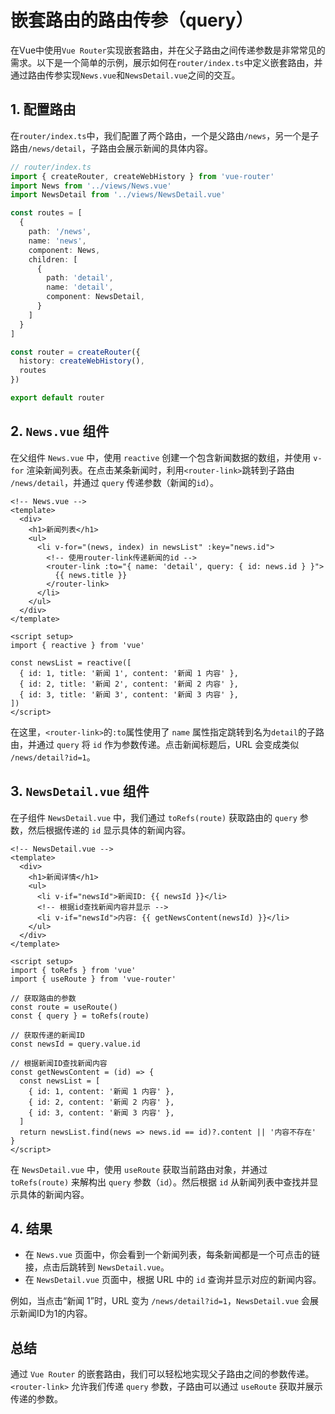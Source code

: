 # 嵌套路由的路由传参（query）

在Vue中使用`Vue Router`实现嵌套路由，并在父子路由之间传递参数是非常常见的需求。以下是一个简单的示例，展示如何在`router/index.ts`中定义嵌套路由，并通过路由传参实现`News.vue`和`NewsDetail.vue`之间的交互。

## 1. 配置路由

在`router/index.ts`中，我们配置了两个路由，一个是父路由`/news`，另一个是子路由`/news/detail`，子路由会展示新闻的具体内容。

```typescript
// router/index.ts
import { createRouter, createWebHistory } from 'vue-router'
import News from '../views/News.vue'
import NewsDetail from '../views/NewsDetail.vue'

const routes = [
  {
    path: '/news',
    name: 'news',
    component: News,
    children: [
      {
        path: 'detail',
        name: 'detail',
        component: NewsDetail,
      }
    ]
  }
]

const router = createRouter({
  history: createWebHistory(),
  routes
})

export default router
```

## 2. `News.vue` 组件

在父组件 `News.vue` 中，使用 `reactive` 创建一个包含新闻数据的数组，并使用 `v-for` 渲染新闻列表。在点击某条新闻时，利用`<router-link>`跳转到子路由 `/news/detail`，并通过 `query` 传递参数（新闻的`id`）。

```vue
<!-- News.vue -->
<template>
  <div>
    <h1>新闻列表</h1>
    <ul>
      <li v-for="(news, index) in newsList" :key="news.id">
        <!-- 使用router-link传递新闻的id -->
        <router-link :to="{ name: 'detail', query: { id: news.id } }">
          {{ news.title }}
        </router-link>
      </li>
    </ul>
  </div>
</template>

<script setup>
import { reactive } from 'vue'

const newsList = reactive([
  { id: 1, title: '新闻 1', content: '新闻 1 内容' },
  { id: 2, title: '新闻 2', content: '新闻 2 内容' },
  { id: 3, title: '新闻 3', content: '新闻 3 内容' },
])
</script>
```

在这里，`<router-link>`的`:to`属性使用了 `name` 属性指定跳转到名为`detail`的子路由，并通过 `query` 将 `id` 作为参数传递。点击新闻标题后，URL 会变成类似 `/news/detail?id=1`。

## 3. `NewsDetail.vue` 组件

在子组件 `NewsDetail.vue` 中，我们通过 `toRefs(route)` 获取路由的 `query` 参数，然后根据传递的 `id` 显示具体的新闻内容。

```vue
<!-- NewsDetail.vue -->
<template>
  <div>
    <h1>新闻详情</h1>
    <ul>
      <li v-if="newsId">新闻ID: {{ newsId }}</li>
      <!-- 根据id查找新闻内容并显示 -->
      <li v-if="newsId">内容: {{ getNewsContent(newsId) }}</li>
    </ul>
  </div>
</template>

<script setup>
import { toRefs } from 'vue'
import { useRoute } from 'vue-router'

// 获取路由的参数
const route = useRoute()
const { query } = toRefs(route)

// 获取传递的新闻ID
const newsId = query.value.id

// 根据新闻ID查找新闻内容
const getNewsContent = (id) => {
  const newsList = [
    { id: 1, content: '新闻 1 内容' },
    { id: 2, content: '新闻 2 内容' },
    { id: 3, content: '新闻 3 内容' },
  ]
  return newsList.find(news => news.id == id)?.content || '内容不存在'
}
</script>
```

在 `NewsDetail.vue` 中，使用 `useRoute` 获取当前路由对象，并通过 `toRefs(route)` 来解构出 `query` 参数（`id`）。然后根据 `id` 从新闻列表中查找并显示具体的新闻内容。

## 4. 结果

- 在 `News.vue` 页面中，你会看到一个新闻列表，每条新闻都是一个可点击的链接，点击后跳转到 `NewsDetail.vue`。
- 在 `NewsDetail.vue` 页面中，根据 URL 中的 `id` 查询并显示对应的新闻内容。

例如，当点击“新闻 1”时，URL 变为 `/news/detail?id=1`，`NewsDetail.vue` 会展示新闻ID为1的内容。

## 总结

通过 `Vue Router` 的嵌套路由，我们可以轻松地实现父子路由之间的参数传递。`<router-link>` 允许我们传递 `query` 参数，子路由可以通过 `useRoute` 获取并展示传递的参数。